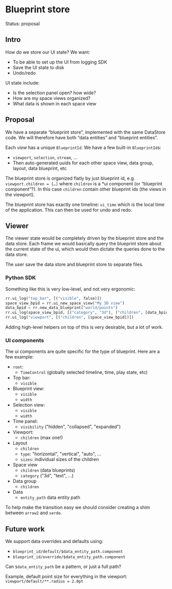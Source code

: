 # Blueprint store
Status: proposal

## Intro
How do we store our UI state? We want:

- To be able to set up the UI from logging SDK
- Save the UI state to disk
- Undo/redo

UI state include:

- Is the selection panel open? how wide?
- How are my space views organized?
- What data is shown in each space view

## Proposal

We have a separate “blueprint store”, implemented with the same DataStore code. We will therefore have both “data entities” and “blueprint entities”.

Each *view* has a unique `BlueprintId`. We have a few built-in `BlueprintId`s:

- `viewport`, `selection`, `stream`, …
- Then auto-generated uuids for each other space view, data group, layout, data blueprint, etc

The blueprint store is organized flatly by just blueprint id, e.g. `viewport.children = […]` where `children` is a *ui component (or “blueprint component”?). In this case `children` contain other blueprint ids (the views in the viewport).

The blueprint store has exactly one timeline: `ui_time` which is the local time of the application. This can then be used for undo and redo.

## Viewer
The viewer state would be completely driven by the blueprint store and the data store. Each frame we would basically query the blueprint store about the current state of the ui, which would then dictate the queries done to the data store.

The user save the data store and blueprint store to separate files.

### Python SDK
Something like this is very low-level, and not very ergonomic:

```py
rr.ui_log("top_bar", [("visible", false)])
space_view_bpid = rr.ui_new_space_view("My 3D view")
data_bpid = rr.new_data_blueprint("world/points")
rr.ui_log(space_view_bpid, [("category", "3d"), ("children", [data_bpid])])
rr.ui_log("viewport", [("children", [space_view_bpid])])
```

Adding high-level helpers on top of this is very desirable, but a lot of work.


### UI components
The ui components are quite specific for the type of blueprint. Here are a few example:

* `root`:
    * `TimeControl` (globally selected timeline, time, play state, etc)
* Top bar:
    * `visible`
* Blueprint view:
    * `visible`
    * `width`
* Selection view:
    * `visible`
    * `width`
* Time panel:
    * `visibility` ("hidden", "collapsed", "expanded")
* Viewport:
    * `children` (max one!)
* Layout
    * `children`
    * `type`: "horizontal", "vertical", "auto", …
    * `sizes`: individual sizes of the children
* Space view
    * `children` (data blueprints)
    * `category` ("3d", "text", …)
* Data group
    * `children`
* Data
    * `entity_path` data entity path

To help make the transition easy we should consider creating a shim between `arrow2` and `serde`.


## Future work
We support data overrides and defaults using:

* `blueprint_id/default/$data_entity_path.component`
* `blueprint_id/override/$data_entity_path.component`

Can `$data_entity_path` be a pattern, or just a full path?

Example, default point size for everything in the viewport: `viewport/default/**.radius = 2.0pt`
